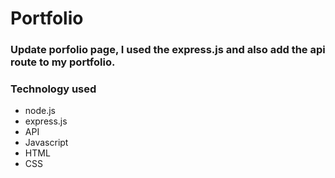 # Portfolio

### Update porfolio page, I used the express.js and also add the api route to my portfolio.

### Technology used
- node.js
- express.js
- API
- Javascript
- HTML
- CSS
